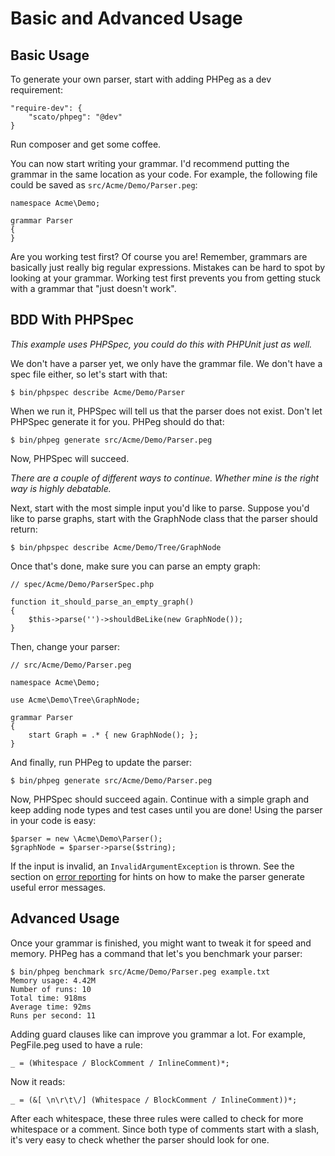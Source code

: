 Basic and Advanced Usage
========================

Basic Usage
-----------

To generate your own parser, start with adding PHPeg as a dev requirement:

```
"require-dev": {
    "scato/phpeg": "@dev"
}
```

Run composer and get some coffee.

You can now start writing your grammar. I'd recommend putting the grammar in the same location as your code. For
example, the following file could be saved as ``src/Acme/Demo/Parser.peg``:

```
namespace Acme\Demo;

grammar Parser
{
}
```

Are you working test first? Of course you are! Remember, grammars are basically just really big regular expressions.
Mistakes can be hard to spot by looking at your grammar. Working test first prevents you from getting stuck with a
grammar that "just doesn't work".

BDD With PHPSpec
----------------

*This example uses PHPSpec, you could do this with PHPUnit just as well.*

We don't have a parser yet, we only have the grammar file. We don't have a spec file either, so let's start with
that:

```
$ bin/phpspec describe Acme/Demo/Parser
```

When we run it, PHPSpec will tell us that the parser does not exist. Don't let PHPSpec generate it for you. PHPeg
should do that:

```
$ bin/phpeg generate src/Acme/Demo/Parser.peg
```

Now, PHPSpec will succeed.

*There are a couple of different ways to continue. Whether mine is the right way is highly debatable.*

Next, start with the most simple input you'd like to parse. Suppose you'd like to parse graphs, start with the
GraphNode class that the parser should return:

```
$ bin/phpspec describe Acme/Demo/Tree/GraphNode
```

Once that's done, make sure you can parse an empty graph:

```
// spec/Acme/Demo/ParserSpec.php

function it_should_parse_an_empty_graph()
{
    $this->parse('')->shouldBeLike(new GraphNode());
}
```

Then, change your parser:

```
// src/Acme/Demo/Parser.peg

namespace Acme\Demo;

use Acme\Demo\Tree\GraphNode;

grammar Parser
{
    start Graph = .* { new GraphNode(); };
}
```

And finally, run PHPeg to update the parser:

```
$ bin/phpeg generate src/Acme/Demo/Parser.peg
```

Now, PHPSpec should succeed again. Continue with a simple graph and keep adding node types and test cases until you
are done! Using the parser in your code is easy:

```
$parser = new \Acme\Demo\Parser();
$graphNode = $parser->parse($string);
```

If the input is invalid, an ``InvalidArgumentException`` is thrown. See the section on
[error reporting](error-reporting.md) for hints on how to make the parser generate useful error messages.

Advanced Usage
--------------

Once your grammar is finished, you might want to tweak it for speed and memory. PHPeg has a command that let's you
benchmark your parser:

```
$ bin/phpeg benchmark src/Acme/Demo/Parser.peg example.txt
Memory usage: 4.42M
Number of runs: 10
Total time: 918ms
Average time: 92ms
Runs per second: 11
```

Adding guard clauses like can improve you grammar a lot. For example, PegFile.peg used to have a rule:

```
_ = (Whitespace / BlockComment / InlineComment)*;
```

Now it reads:

```
_ = (&[ \n\r\t\/] (Whitespace / BlockComment / InlineComment))*;
```

After each whitespace, these three rules were called to check for more whitespace or a comment. Since both type of
comments start with a slash, it's very easy to check whether the parser should look for one.

